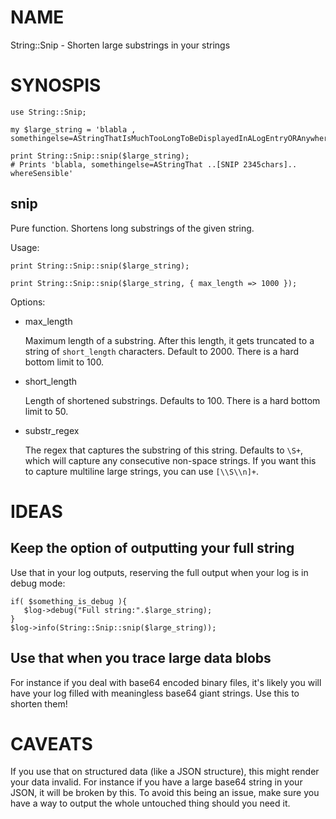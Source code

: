 # NAME

String::Snip - Shorten large substrings in your strings

# SYNOSPIS

    use String::Snip;

    my $large_string = 'blabla , somethingelse=AStringThatIsMuchTooLongToBeDisplayedInALogEntryORAnywhereSensible';

    print String::Snip::snip($large_string);
    # Prints 'blabla, somethingelse=AStringThat ..[SNIP 2345chars].. whereSensible'

## snip

Pure function. Shortens long substrings of the given string.

Usage:

    print String::Snip::snip($large_string);

    print String::Snip::snip($large_string, { max_length => 1000 });

Options:

- max\_length

    Maximum length of a substring. After this length, it gets truncated to a string of `short_length` characters. Default to 2000.
    There is a hard bottom limit to 100.

- short\_length

    Length of shortened substrings. Defaults to 100.
    There is a hard bottom limit to 50.

- substr\_regex

    The regex that captures the substring of this string. Defaults to `\S+`, which will capture any consecutive non-space
    strings. If you want this to capture multiline large strings, you can use `[\\S\\n]+`.

# IDEAS

## Keep the option of outputting your full string

Use that in your log outputs, reserving the full output when your log is in debug mode:

    if( $something_is_debug ){
       $log->debug("Full string:".$large_string);
    }
    $log->info(String::Snip::snip($large_string));

## Use that when you trace large data blobs

For instance if you deal with base64 encoded binary files, it's likely you will have your log filled with meaningless
base64 giant strings. Use this to shorten them!

# CAVEATS

If you use that on structured data (like a JSON structure), this might render your
data invalid. For instance if you have a large base64 string in your JSON, it will be broken
by this. To avoid this being an issue, make sure you have a way to output the whole untouched
thing should you need it.
